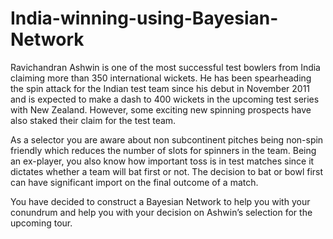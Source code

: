 # India-winning-using-Bayesian-Network
Ravichandran Ashwin is one of the most successful test bowlers from India claiming more than
350 international wickets. He has been spearheading the spin attack for the Indian test team since his
debut in November 2011 and is expected to make a dash to 400 wickets in the upcoming test series with
New Zealand. However, some exciting new spinning prospects have also staked their claim for the test
team.

As a selector you are aware about non subcontinent pitches being non-spin friendly which
reduces the number of slots for spinners in the team. Being an ex-player, you also know how important
toss is in test matches since it dictates whether a team will bat first or not. The decision to bat or bowl
first can have significant import on the final outcome of a match.

You have decided to construct a Bayesian Network to help you with your conundrum and help
you with your decision on Ashwin’s selection for the upcoming tour.



